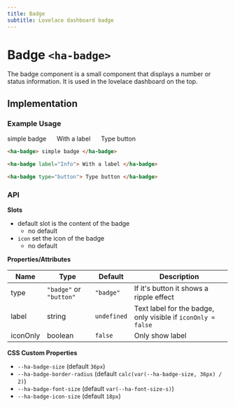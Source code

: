 ```yaml
---
title: Badge
subtitle: Lovelace dashboard badge
---
```


<style>
  .wrapper {
    display: flex;
    gap: 24px;
  }
</style>

# Badge `<ha-badge>`

The badge component is a small component that displays a number or status information. It is used in the lovelace dashboard on the top.

## Implementation

### Example Usage

<div class="wrapper">
  <ha-badge>
    simple badge
  </ha-badge>

  <ha-badge label="Info">
    With a label
  </ha-badge>

  <ha-badge type="button">
    Type button
  </ha-badge>
</div>

```html
<ha-badge> simple badge </ha-badge>

<ha-badge label="Info"> With a label </ha-badge>

<ha-badge type="button"> Type button </ha-badge>
```

### API

**Slots**

- default slot is the content of the badge
  - no default
- `icon` set the icon of the badge
  - no default

**Properties/Attributes**

| Name     | Type                    | Default     | Description                                                  |
| -------- | ----------------------- | ----------- | ------------------------------------------------------------ |
| type     | `"badge"` or `"button"` | `"badge"`   | If it's button it shows a ripple effect                      |
| label    | string                  | `undefined` | Text label for the badge, only visible if `iconOnly = false` |
| iconOnly | boolean                 | `false`     | Only show label                                              |

**CSS Custom Properties**

- `--ha-badge-size` (default `36px`)
- `--ha-badge-border-radius` (default `calc(var(--ha-badge-size, 36px) / 2)`)
- `--ha-badge-font-size` (default `var(--ha-font-size-s)`)
- `--ha-badge-icon-size` (default `18px`)
